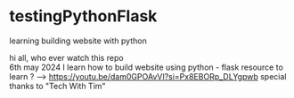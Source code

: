 # testingPythonFlask
learning building website with python

hi all, who ever watch this repo <br />
6th may 2024 I learn how to build website using python - flask 
resource to learn ? --> https://youtu.be/dam0GPOAvVI?si=Px8EBORp_DLYgpwb 
special thanks to "Tech With Tim"